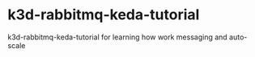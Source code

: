 # k3d-rabbitmq-keda-tutorial
k3d-rabbitmq-keda-tutorial for learning how work messaging and auto-scale 

